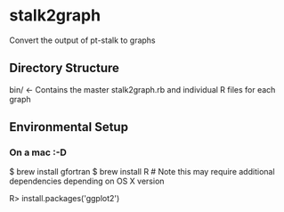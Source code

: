 stalk2graph
===========

Convert the output of pt-stalk to graphs

Directory Structure
-------------------
bin/ <- Contains the master stalk2graph.rb and individual R files for each graph

Environmental Setup
-------------------

### On a mac :-D

$ brew install gfortran
$ brew install R # Note this may require additional dependencies depending on OS X version

R> install.packages('ggplot2')

